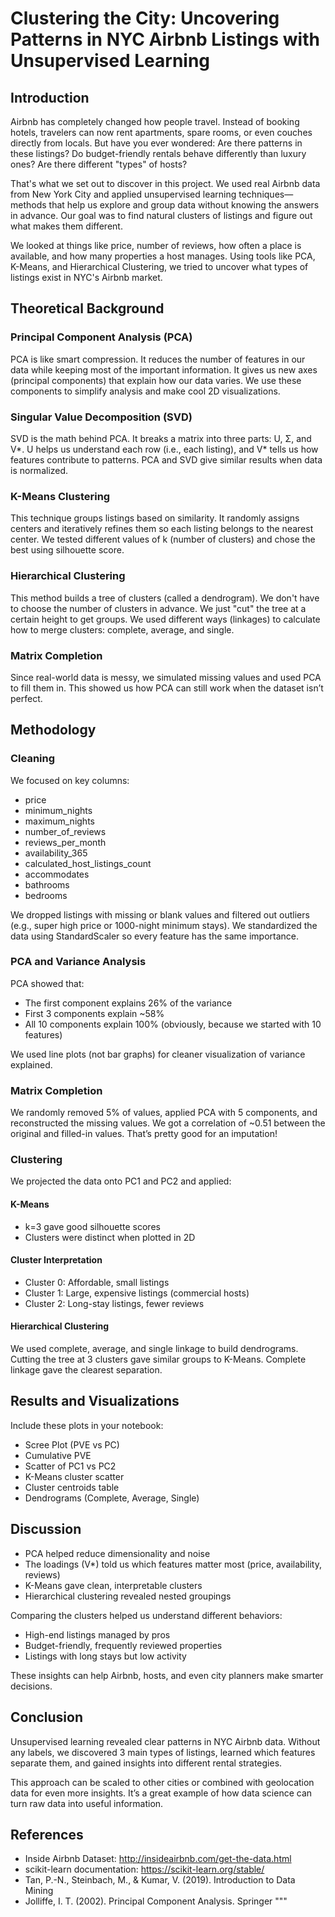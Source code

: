 # Clustering the City: Uncovering Patterns in NYC Airbnb Listings with Unsupervised Learning

## Introduction

Airbnb has completely changed how people travel. Instead of booking hotels, travelers can now rent apartments, spare rooms, or even couches directly from locals. But have you ever wondered: Are there patterns in these listings? Do budget-friendly rentals behave differently than luxury ones? Are there different "types" of hosts?

That's what we set out to discover in this project. We used real Airbnb data from New York City and applied unsupervised learning techniques—methods that help us explore and group data without knowing the answers in advance. Our goal was to find natural clusters of listings and figure out what makes them different.

We looked at things like price, number of reviews, how often a place is available, and how many properties a host manages. Using tools like PCA, K-Means, and Hierarchical Clustering, we tried to uncover what types of listings exist in NYC's Airbnb market.

## Theoretical Background

### Principal Component Analysis (PCA)

PCA is like smart compression. It reduces the number of features in our data while keeping most of the important information. It gives us new axes (principal components) that explain how our data varies. We use these components to simplify analysis and make cool 2D visualizations.

### Singular Value Decomposition (SVD)

SVD is the math behind PCA. It breaks a matrix into three parts: U, Σ, and V*. U helps us understand each row (i.e., each listing), and V* tells us how features contribute to patterns. PCA and SVD give similar results when data is normalized.

### K-Means Clustering

This technique groups listings based on similarity. It randomly assigns centers and iteratively refines them so each listing belongs to the nearest center. We tested different values of k (number of clusters) and chose the best using silhouette score.

### Hierarchical Clustering

This method builds a tree of clusters (called a dendrogram). We don't have to choose the number of clusters in advance. We just "cut" the tree at a certain height to get groups. We used different ways (linkages) to calculate how to merge clusters: complete, average, and single.

### Matrix Completion

Since real-world data is messy, we simulated missing values and used PCA to fill them in. This showed us how PCA can still work when the dataset isn’t perfect.

## Methodology

### Cleaning

We focused on key columns:
- price
- minimum_nights
- maximum_nights
- number_of_reviews
- reviews_per_month
- availability_365
- calculated_host_listings_count
- accommodates
- bathrooms
- bedrooms

We dropped listings with missing or blank values and filtered out outliers (e.g., super high price or 1000-night minimum stays). We standardized the data using StandardScaler so every feature has the same importance.

### PCA and Variance Analysis

PCA showed that:
- The first component explains 26% of the variance
- First 3 components explain ~58%
- All 10 components explain 100% (obviously, because we started with 10 features)

We used line plots (not bar graphs) for cleaner visualization of variance explained.

### Matrix Completion

We randomly removed 5% of values, applied PCA with 5 components, and reconstructed the missing values. We got a correlation of ~0.51 between the original and filled-in values. That’s pretty good for an imputation!

### Clustering

We projected the data onto PC1 and PC2 and applied:

#### K-Means

- k=3 gave good silhouette scores
- Clusters were distinct when plotted in 2D

#### Cluster Interpretation

- Cluster 0: Affordable, small listings
- Cluster 1: Large, expensive listings (commercial hosts)
- Cluster 2: Long-stay listings, fewer reviews

#### Hierarchical Clustering

We used complete, average, and single linkage to build dendrograms. Cutting the tree at 3 clusters gave similar groups to K-Means. Complete linkage gave the clearest separation.

## Results and Visualizations

Include these plots in your notebook:
- Scree Plot (PVE vs PC)
- Cumulative PVE
- Scatter of PC1 vs PC2
- K-Means cluster scatter
- Cluster centroids table
- Dendrograms (Complete, Average, Single)

## Discussion

- PCA helped reduce dimensionality and noise
- The loadings (V*) told us which features matter most (price, availability, reviews)
- K-Means gave clean, interpretable clusters
- Hierarchical clustering revealed nested groupings

Comparing the clusters helped us understand different behaviors:
- High-end listings managed by pros
- Budget-friendly, frequently reviewed properties
- Listings with long stays but low activity

These insights can help Airbnb, hosts, and even city planners make smarter decisions.

## Conclusion

Unsupervised learning revealed clear patterns in NYC Airbnb data. Without any labels, we discovered 3 main types of listings, learned which features separate them, and gained insights into different rental strategies.

This approach can be scaled to other cities or combined with geolocation data for even more insights. It’s a great example of how data science can turn raw data into useful information.

## References

- Inside Airbnb Dataset: http://insideairbnb.com/get-the-data.html
- scikit-learn documentation: https://scikit-learn.org/stable/
- Tan, P.-N., Steinbach, M., & Kumar, V. (2019). Introduction to Data Mining
- Jolliffe, I. T. (2002). Principal Component Analysis. Springer
"""
